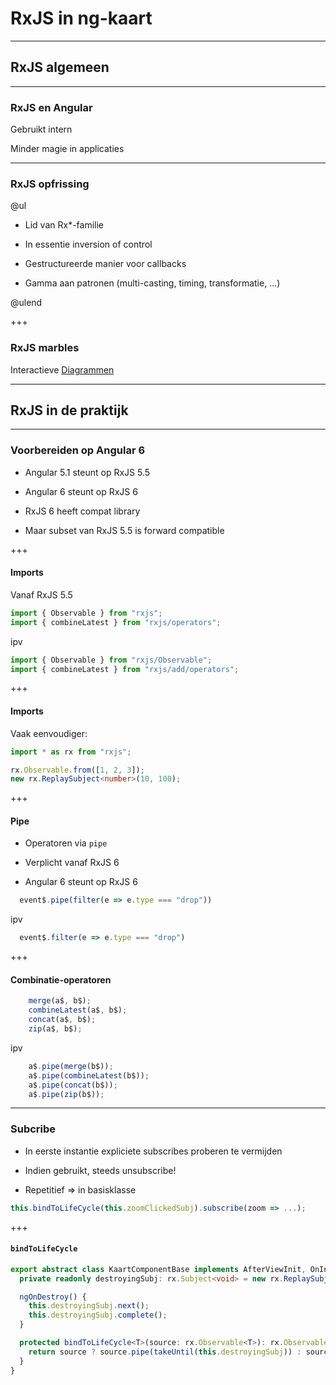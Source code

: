 # RxJS in ng-kaart


---

## RxJS algemeen


---

### RxJS en Angular

Gebruikt intern

Minder magie in applicaties


---

### RxJS opfrissing

@ul

- Lid van Rx*-familie

- In essentie inversion of control

- Gestructureerde manier voor callbacks

- Gamma aan patronen (multi-casting, timing, transformatie, ...)

@ulend

+++

### RxJS marbles

Interactieve [Diagrammen](http://rxmarbles.com/)


---

## RxJS in de praktijk


---

### Voorbereiden op Angular 6

- Angular 5.1 steunt op RxJS 5.5

- Angular 6 steunt op RxJS 6

- RxJS 6 heeft compat library 

- Maar subset van RxJS 5.5 is forward compatible

+++

#### Imports

Vanaf RxJS 5.5 

```ts
import { Observable } from "rxjs";
import { combineLatest } from "rxjs/operators";
```

ipv

```ts
import { Observable } from "rxjs/Observable";
import { combineLatest } from "rxjs/add/operators";
```

+++

#### Imports

Vaak eenvoudiger:

```ts
import * as rx from "rxjs";

rx.Observable.from([1, 2, 3]);
new rx.ReplaySubject<number>(10, 100);
```

+++

#### Pipe

- Operatoren via `pipe`

- Verplicht vanaf RxJS 6

- Angular 6 steunt op RxJS 6

```ts
  event$.pipe(filter(e => e.type === "drop"))
```
ipv

```ts
  event$.filter(e => e.type === "drop")
```

+++

#### Combinatie-operatoren

```ts
    merge(a$, b$);
    combineLatest(a$, b$);
    concat(a$, b$);
    zip(a$, b$);
```

ipv

```ts
    a$.pipe(merge(b$));
    a$.pipe(combineLatest(b$));
    a$.pipe(concat(b$));
    a$.pipe(zip(b$));
```


---

### Subcribe

- In eerste instantie expliciete subscribes proberen te vermijden

- Indien gebruikt, steeds unsubscribe!

- Repetitief => in basisklasse


```ts
this.bindToLifeCycle(this.zoomClickedSubj).subscribe(zoom => ...);
```

+++

#### `bindToLifeCycle`

```ts
export abstract class KaartComponentBase implements AfterViewInit, OnInit, OnDestroy {
  private readonly destroyingSubj: rx.Subject<void> = new rx.ReplaySubject<void>(1); // laatkomers

  ngOnDestroy() {
    this.destroyingSubj.next();
    this.destroyingSubj.complete();
  }

  protected bindToLifeCycle<T>(source: rx.Observable<T>): rx.Observable<T> {
    return source ? source.pipe(takeUntil(this.destroyingSubj)) : source;
  }
}
```

